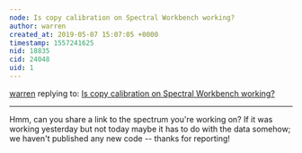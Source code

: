 ```yaml
---
node: Is copy calibration on Spectral Workbench working?
author: warren
created_at: 2019-05-07 15:07:05 +0000
timestamp: 1557241625
nid: 18835
cid: 24048
uid: 1
---
```




[warren](../profile/warren) replying to: [Is copy calibration on Spectral Workbench working?](../notes/microfibers/03-24-2019/is-copy-calibration-on-spectral-workbench-working)

----
  Hmm, can you share a link to the spectrum you're working on? If it was working yesterday but not today maybe it has to do with the data somehow; we haven't published any new code -- thanks for reporting!